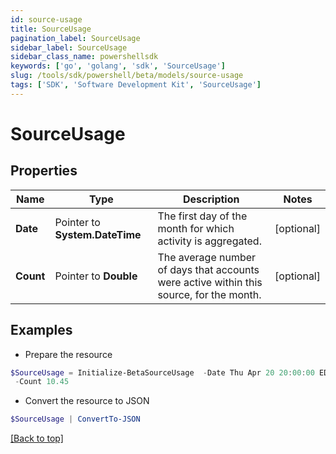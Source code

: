 ```yaml
---
id: source-usage
title: SourceUsage
pagination_label: SourceUsage
sidebar_label: SourceUsage
sidebar_class_name: powershellsdk
keywords: ['go', 'golang', 'sdk', 'SourceUsage'] 
slug: /tools/sdk/powershell/beta/models/source-usage
tags: ['SDK', 'Software Development Kit', 'SourceUsage']
---
```



# SourceUsage

## Properties

Name | Type | Description | Notes
------------ | ------------- | ------------- | -------------
**Date** |  Pointer to **System.DateTime** | The first day of the month for which activity is aggregated. | [optional] 
**Count** |  Pointer to **Double** | The average number of days that accounts were active within this source, for the month. | [optional] 

## Examples

- Prepare the resource
```powershell
$SourceUsage = Initialize-BetaSourceUsage  -Date Thu Apr 20 20:00:00 EDT 2023 `
 -Count 10.45
```

- Convert the resource to JSON
```powershell
$SourceUsage | ConvertTo-JSON
```


[[Back to top]](#) 

